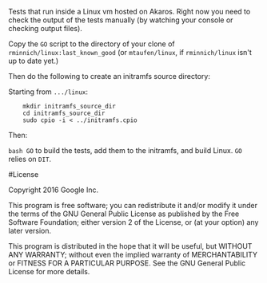 Tests that run inside a Linux vm hosted on Akaros.
Right now you need to check the output of the tests manually (by watching your console or checking output files).

Copy the `GO` script to the directory of your clone of `rminnich/linux:last_known_good` (or `mtaufen/linux`, if `rminnich/linux` isn't up to date yet.)

Then do the following to create an initramfs source directory:

Starting from `.../linux`:
```
    mkdir initramfs_source_dir
    cd initramfs_source_dir
    sudo cpio -i < ../initramfs.cpio
```

Then:

`bash GO` to build the tests, add them to the initramfs, and build Linux. `GO` relies on `DIT`.

#License

Copyright 2016 Google Inc.

This program is free software; you can redistribute it and/or
modify it under the terms of the GNU General Public License as
published by the Free Software Foundation; either version 2 of
the License, or (at your option) any later version.

This program is distributed in the hope that it will be useful,
but WITHOUT ANY WARRANTY; without even the implied warranty of
MERCHANTABILITY or FITNESS FOR A PARTICULAR PURPOSE.  See the
GNU General Public License for more details.